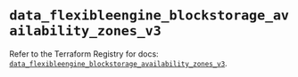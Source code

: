 # `data_flexibleengine_blockstorage_availability_zones_v3`

Refer to the Terraform Registry for docs: [`data_flexibleengine_blockstorage_availability_zones_v3`](https://registry.terraform.io/providers/flexibleenginecloud/flexibleengine/1.46.0/docs/data-sources/blockstorage_availability_zones_v3).
